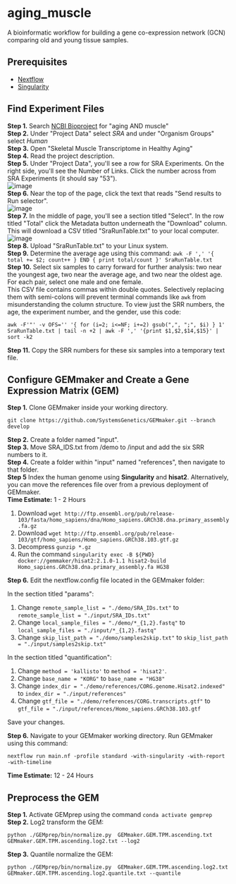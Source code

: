 # aging_muscle
A bioinformatic workflow for building a gene co-expression network (GCN) comparing old and young tissue samples.

## Prerequisites
* [Nextflow](https://github.com/nextflow-io/nextflow)
* [Singularity](https://github.com/hpcng/singularity)

## Find Experiment Files
**Step 1.** Search [NCBI Bioproject](https://www.ncbi.nlm.nih.gov/bioproject/) for "aging AND muscle"  
**Step 2.** Under "Project Data" select *SRA* and under "Organism Groups" select *Human*  
**Step 3.** Open "Skeletal Muscle Transcriptome in Healthy Aging"  
**Step 4.** Read the project description.  
**Step 5.** Under "Project Data", you'll see a row for SRA Experiments. On the right side, you'll see the Number of Links. Click the number across from SRA Experiments (it should say "53").  
![image](https://user-images.githubusercontent.com/71157380/116802816-123a2d00-aae4-11eb-82e1-f3d01279c491.png)  
**Step 6.** Near the top of the page, click the text that reads "Send results to Run selector".  
![image](https://user-images.githubusercontent.com/71157380/116802792-e028cb00-aae3-11eb-88ea-3690cebe8e09.png)  
**Step 7.** In the middle of page, you'll see a section titled "Select". In the row titled "Total" click the Metadata button underneath the "Download" column. This will download a CSV titled "SraRunTable.txt" to your local computer.  
![image](https://user-images.githubusercontent.com/71157380/116802825-31d15580-aae4-11eb-90a1-7e8a35f4bcc5.png)  
**Step 8.** Upload "SraRunTable.txt" to your Linux system.  
**Step 9.** Determine the average age using this command: `awk -F ',' '{ total += $2; count++ } END { print total/count }' SraRunTable.txt`  
**Step 10.** Select six samples to carry forward for further analysis: two near the youngest age, two near the average age, and two near the oldest age. For each pair, select one male and one female.  
This CSV file contains commas within double quotes. Selectively replacing them with semi-colons will prevent terminal commands like `awk` from misunderstanding the column structure. To view just the SRR numbers, the age, the experiment number, and the gender, use this code:
```
awk -F'"' -v OFS='' '{ for (i=2; i<=NF; i+=2) gsub(",", ";", $i) } 1' SraRunTable.txt | tail -n +2 | awk -F ',' '{print $1,$2,$14,$15}' | sort -k2
```
**Step 11.** Copy the SRR numbers for these six samples into a temporary text file.  

## Configure GEMmaker and Create a Gene Expression Matrix (GEM)
**Step 1.** Clone GEMmaker inside your working directory.  
```
git clone https://github.com/SystemsGenetics/GEMmaker.git --branch develop
```
**Step 2.** Create a folder named "input".  
**Step 3.** Move SRA_IDS.txt from /demo to /input and add the six SRR numbers to it.  
**Step 4.** Create a folder within "input" named "references", then navigate to that folder.  
**Step 5** Index the human genome using **Singularity** and **hisat2**. Alternatively, you can move the references file over from a previous deployment of GEMmaker.  
**Time Estimate:** 1 - 2 Hours   
1. Download `wget http://ftp.ensembl.org/pub/release-103/fasta/homo_sapiens/dna/Homo_sapiens.GRCh38.dna.primary_assembly.fa.gz`
2. Download `wget http://ftp.ensembl.org/pub/release-103/gtf/homo_sapiens/Homo_sapiens.GRCh38.103.gtf.gz`
3. Decompress `gunzip *.gz`
4. Run the command `singularity exec -B ${PWD} docker://gemmaker/hisat2:2.1.0-1.1 hisat2-build Homo_sapiens.GRCh38.dna.primary_assembly.fa HG38`  

**Step 6.** Edit the nextflow.config file located in the GEMmaker folder:  

In the section titled "params":  
1. Change `remote_sample_list = "./demo/SRA_IDs.txt"` to `remote_sample_list = "./input/SRA_IDs.txt"`
2. Change `local_sample_files = "./demo/*_{1,2}.fastq"` to `local_sample_files = "./input/*_{1,2}.fastq"`
3. Change `skip_list_path = "./demo/samples2skip.txt"` to `skip_list_path = "./input/samples2skip.txt"`  


In the section titled "quantification":
1. Change `method = 'kallisto'` to `method = 'hisat2'`.
2. Change `base_name = "KORG"` to `base_name = "HG38"`
3. Change `index_dir = "./demo/references/CORG.genome.Hisat2.indexed"` to `index_dir = "./input/references"`
4. Change `gtf_file = "./demo/references/CORG.transcripts.gtf"` to `gtf_file = "./input/references/Homo_sapiens.GRCh38.103.gtf`

Save your changes.
 
**Step 6.** Navigate to your GEMmaker working directory. Run GEMmaker using this command:
```
nextflow run main.nf -profile standard -with-singularity -with-report -with-timeline
```
**Time Estimate:** 12 - 24 Hours

## Preprocess the GEM
**Step 1.** Activate GEMprep using the command `conda activate gemprep`  
**Step 2.** Log2 transform the GEM:  
```
python ./GEMprep/bin/normalize.py  GEMmaker.GEM.TPM.ascending.txt  GEMmaker.GEM.TPM.ascending.log2.txt --log2
```
**Step 3.** Quantile normalize the GEM:
```
python ./GEMprep/bin/normalize.py  GEMmaker.GEM.TPM.ascending.log2.txt  GEMmaker.GEM.TPM.ascending.log2.quantile.txt --quantile
```
